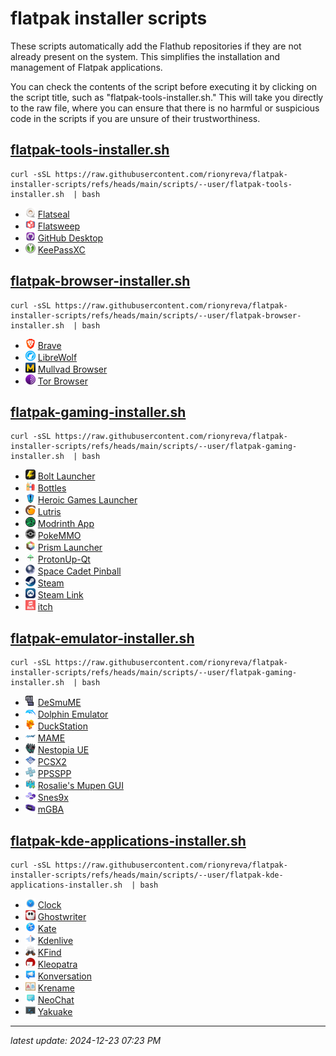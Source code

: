 # flatpak installer scripts

These scripts automatically add the Flathub repositories if they are not already present on the system. This simplifies the installation and management of Flatpak applications.

You can check the contents of the script before executing it by clicking on the script title, such as "flatpak-tools-installer.sh." This will take you directly to the raw file, where you can ensure that there is no harmful or suspicious code in the scripts if you are unsure of their trustworthiness.

## [flatpak-tools-installer.sh](https://raw.githubusercontent.com/rionyreva/flatpak-installer-scripts/refs/heads/main/scripts/--user/flatpak-tools-installer.sh)

```
curl -sSL https://raw.githubusercontent.com/rionyreva/flatpak-installer-scripts/refs/heads/main/scripts/--user/flatpak-tools-installer.sh  | bash
```

- ![flatseal.png](icons/flatseal.png) [Flatseal](https://flathub.org/apps/com.github.tchx84.Flatseal)
- ![flatsweep.png](icons/flatsweep.png) [Flatsweep](https://flathub.org/apps/io.github.giantpinkrobots.flatsweep)
- ![github-desktop.png](icons/github-desktop.png) [GitHub Desktop](https://flathub.org/apps/io.github.shiftey.Desktop)
- ![keepassxc.png](icons/keepassxc.png) [KeePassXC](https://flathub.org/apps/org.keepassxc.KeePassXC)

## [flatpak-browser-installer.sh](https://raw.githubusercontent.com/rionyreva/flatpak-installer-scripts/refs/heads/main/scripts/--user/flatpak-browser-installer.sh)

```
curl -sSL https://raw.githubusercontent.com/rionyreva/flatpak-installer-scripts/refs/heads/main/scripts/--user/flatpak-browser-installer.sh  | bash
```

- ![brave.png](icons/brave.png) [Brave](https://flathub.org/apps/com.brave.Browser)
- ![librewolf.png](icons/librewolf.png) [LibreWolf](https://flathub.org/apps/io.gitlab.librewolf-community)
- ![mullvad-browser.png](icons/mullvad-browser.png) [Mullvad Browser](https://flathub.org/apps/net.mullvad.MullvadBrowser)
- ![tor-browser.png](icons/tor-browser.png) [Tor Browser](https://flathub.org/apps/org.torproject.torbrowser-launcher)

## [flatpak-gaming-installer.sh](https://raw.githubusercontent.com/rionyreva/flatpak-installer-scripts/refs/heads/main/scripts/--user/flatpak-gaming-installer.sh)

```
curl -sSL https://raw.githubusercontent.com/rionyreva/flatpak-installer-scripts/refs/heads/main/scripts/--user/flatpak-gaming-installer.sh  | bash
```

- ![bolt-launcher.png](icons/bolt-launcher.png) [Bolt Launcher](https://flathub.org/apps/com.adamcake.Bolt)
- ![bottles.png](icons/bottles.png) [Bottles](https://flathub.org/apps/com.usebottles.bottles)
- ![heroic-games-launcher.png](icons/heroic-games-launcher.png) [Heroic Games Launcher](https://flathub.org/apps/com.heroicgameslauncher.hgl)
- ![lutris.png](icons/lutris.png) [Lutris](https://flathub.org/apps/net.lutris.Lutris)
- ![modrinth-app.png](icons/modrinth-app.png) [Modrinth App](https://flathub.org/apps/com.modrinth.ModrinthApp)
- ![pokemmo.png](icons/pokemmo.png) [PokeMMO](https://flathub.org/apps/com.pokemmo.PokeMMO)
- ![prism-launcher.png](icons/prism-launcher.png) [Prism Launcher](https://flathub.org/apps/org.prismlauncher.PrismLauncher)
- ![protonup-qt](icons/protonup-qt.png) [ProtonUp-Qt](https://flathub.org/apps/net.davidotek.pupgui2)
- ![space-cadet-pinball.png](icons/space-cadet-pinball.png) [Space Cadet Pinball](https://flathub.org/apps/com.github.k4zmu2a.spacecadetpinball)
- ![steam.png](icons/steam.png) [Steam](https://flathub.org/apps/com.valvesoftware.Steam)
- ![steam-link.png](icons/steam-link.png) [Steam Link](https://flathub.org/apps/com.valvesoftware.SteamLink)
- ![itch.png](icons/itch.png) [itch](https://flathub.org/apps/io.itch.itch)

## [flatpak-emulator-installer.sh](https://raw.githubusercontent.com/rionyreva/flatpak-installer-scripts/refs/heads/main/scripts/--user/flatpak-emulator-installer.sh)

```
curl -sSL https://raw.githubusercontent.com/rionyreva/flatpak-installer-scripts/refs/heads/main/scripts/--user/flatpak-gaming-installer.sh  | bash
```

- ![desmume.png](icons/desmume.png) [DeSmuME](https://flathub.org/apps/org.desmume.DeSmuME)
- ![dolphin-emulator.png](icons/dolphin-emulator.png) [Dolphin Emulator](https://flathub.org/apps/org.DolphinEmu.dolphin-emu)
- ![duckstation.png](icons/duckstation.png) [DuckStation](https://flathub.org/apps/org.duckstation.DuckStation)
- ![mame.png](icons/mame.png) [MAME](https://flathub.org/apps/org.mamedev.MAME)
- ![nestopia-ue.png](icons/nestopia-ue.png) [Nestopia UE](https://flathub.org/apps/ca._0ldsk00l.Nestopia)
- ![pcsx2.png](icons/pcsx2.png) [PCSX2](https://flathub.org/apps/net.pcsx2.PCSX2)
- ![ppsspp.png](icons/ppsspp.png) [PPSSPP](https://flathub.org/apps/org.ppsspp.PPSSPP)
- ![rosalies-mupen-gui.png](icons/rosalies-mupen-gui.png) [Rosalie's Mupen GUI](https://flathub.org/apps/com.github.Rosalie241.RMG)
- ![snes9x.png](icons/snes9x.png) [Snes9x](https://flathub.org/apps/com.snes9x.Snes9x)
- ![mgba.png](icons/mgba.png) [mGBA](https://flathub.org/apps/io.mgba.mGBA)

## [flatpak-kde-applications-installer.sh](https://raw.githubusercontent.com/rionyreva/flatpak-installer-scripts/refs/heads/main/scripts/--user/flatpak-kde-applications-installer.sh)

```
curl -sSL https://raw.githubusercontent.com/rionyreva/flatpak-installer-scripts/refs/heads/main/scripts/--user/flatpak-kde-applications-installer.sh  | bash
```

- ![kclock.png](icons/kclock.png) [Clock](https://flathub.org/apps/org.kde.kclock)
- ![ghostwriter.png](icons/ghostwriter.png) [Ghostwriter](https://flathub.org/apps/org.kde.ghostwriter)
- ![kate.png](icons/kate.png) [Kate](https://flathub.org/apps/org.kde.kate)
- ![kdenlive.png](icons/kdenlive.png) [Kdenlive](https://flathub.org/apps/org.kde.kdenlive)
- ![kfind.png](icons/kfind.png) [KFind](https://flathub.org/apps/org.kde.kfind)
- ![kleopatra.png](icons/kleopatra.png) [Kleopatra](https://flathub.org/apps/org.kde.kleopatra)
- ![konversation.png](icons/konversation.png) [Konversation](https://flathub.org/apps/org.kde.konversation)
- ![krename.png](icons/krename.png) [Krename](https://flathub.org/apps/org.kde.krename)
- ![neochat.png](icons/neochat.png) [NeoChat](https://flathub.org/apps/org.kde.neochat)
- ![yakuake.png](icons/yakuake.png) [Yakuake](https://flathub.org/apps/org.kde.yakuake)

---

_latest update: 2024-12-23 07:23 PM_
